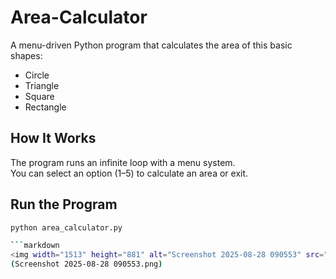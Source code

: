 # Area-Calculator

A menu-driven Python program that calculates the area of this basic shapes:  

- Circle  
- Triangle  
- Square  
- Rectangle  

## How It Works  
The program runs an infinite loop with a menu system.  
You can select an option (1–5) to calculate an area or exit.  

## Run the Program  
```bash
python area_calculator.py

```markdown
<img width="1513" height="881" alt="Screenshot 2025-08-28 090553" src="https://github.com/user-attachments/assets/5478ba8d-e09d-4902-8919-c584a3c537ce" />
(Screenshot 2025-08-28 090553.png)
